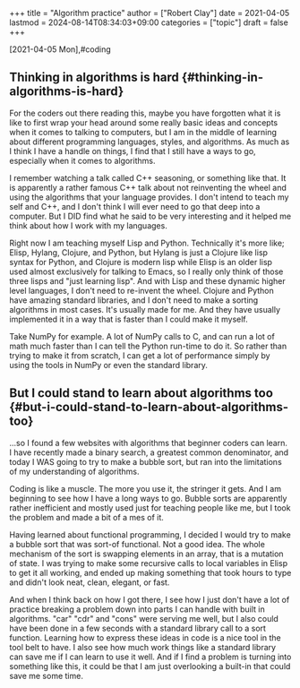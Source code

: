 +++
title = "Algorithm practice"
author = ["Robert Clay"]
date = 2021-04-05
lastmod = 2024-08-14T08:34:03+09:00
categories = ["topic"]
draft = false
+++

<span class="timestamp-wrapper"><span class="timestamp">[2021-04-05 Mon]</span></span>,#coding


## Thinking in algorithms is hard {#thinking-in-algorithms-is-hard}

For the coders out there reading this, maybe you have forgotten what it is like
to first wrap your head around some really basic ideas and concepts when it
comes to talking to computers, but I am in the middle of learning about different
programming languages, styles, and algorithms. As much as I think I have a
handle on things, I find that I still have a ways to go, especially when it
comes to algorithms.

I remember watching a talk called C++ seasoning, or something like that. It is
apparently a rather famous C++ talk about not reinventing the wheel and using the
algorithms that your language provides. I don't intend to teach my self and C++,
and I don't think I will ever need to go that deep into a computer. But I DID
find what he said to be very interesting and it helped me think about how I
work with my languages.

Right now I am teaching myself Lisp and Python. Technically it's more like;
Elisp, Hylang, Clojure, and Python, but Hylang is just a Clojure like lisp
syntax for Python, and Clojure is modern lisp while Elisp is an older lisp used
almost exclusively for talking to Emacs, so I really only think of those three
lisps and "just learning lisp". And with Lisp and these dynamic higher level
languages, I don't need to re-invent the wheel. Clojure and Python have amazing
standard libraries, and I don't need to make a sorting algorithms in most cases.
It's usually made for me. And they have usually implemented it in a way that is
faster than I could make it myself.

Take NumPy for example. A lot of NumPy calls to C, and can run a lot of math
much faster than I can tell the Python run-time to do it. So rather than trying
to make it from scratch, I can get a lot of performance simply by using the
tools in NumPy or even the standard library.


## But I could stand to learn about algorithms too {#but-i-could-stand-to-learn-about-algorithms-too}

...so I found a few websites with algorithms that beginner coders can learn. I
have recently made a binary search, a greatest common denominator, and today I
WAS going to try to make a bubble sort, but ran into the limitations of my
understanding of algorithms.

Coding is like a muscle. The more you use it, the stringer it gets. And I am
beginning to see how I have a long ways to go. Bubble sorts are apparently
rather inefficient and mostly used just for teaching people like me, but I took
the problem and made a bit of a mes of it.

Having learned about functional programming, I decided I would try to make a
bubble sort that was sort-of functional. Not a good idea. The whole mechanism of
the sort is swapping elements in an array, that is a mutation of state. I was
trying to make some recursive calls to local variables in Elisp to get it all
working, and ended up making something that took hours to type and didn't look
neat, clean, elegant, or fast.

And when I think back on how I got there, I see how I just don't have a lot of
practice breaking a problem down into parts I can handle with built in
algorithms. "car" "cdr" and "cons" were serving me well, but I also could have
been done in a few seconds with a standard library call to a sort function.
Learning how to express these ideas in code is a nice tool in the tool belt to
have. I also see how much work things like a standard library can save me if I can
learn to use it well. And if I find a problem is turning into something like
this, it could be that I am just overlooking a built-in that could save me some time.
